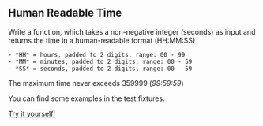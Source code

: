## Human Readable Time

Write a function, which takes a non-negative integer (seconds) as input and returns the time in a human-readable format (HH:MM:SS)

    - *HH* = hours, padded to 2 digits, range: 00 - 99
    - *MM* = minutes, padded to 2 digits, range: 00 - 59
    - *SS* = seconds, padded to 2 digits, range: 00 - 59

The maximum time never exceeds 359999 (*99:59:59*)

You can find some examples in the test fixtures.

[Try it yourself!](https://www.codewars.com/kata/52685f7382004e774f0001f7)
